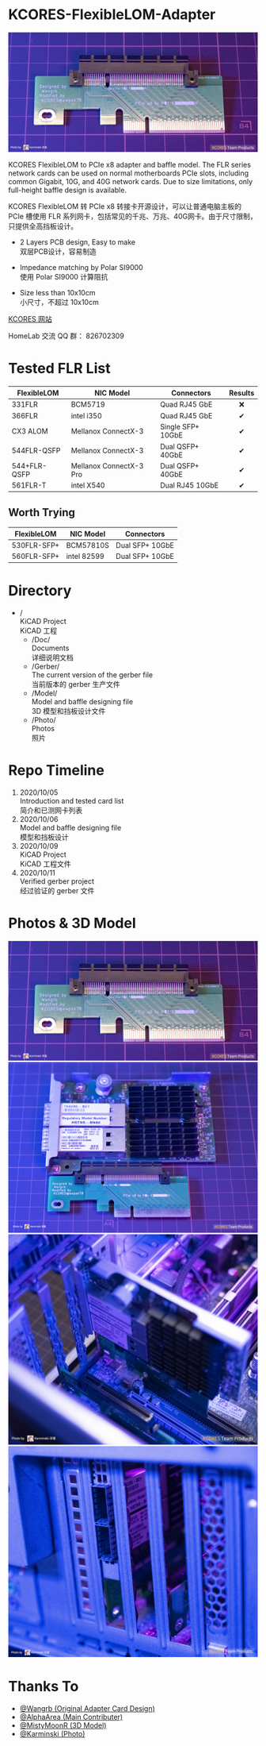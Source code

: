 # KCORES-FlexibleLOM-Adapter

![FlexibleLOM-Adapter-Card-Top-View](./Photo/FlexibleLOM-Adapter-Card-Top-View.png)  

KCORES FlexibleLOM to PCIe x8 adapter and baffle model. The FLR series network cards can be used on normal motherboards PCIe slots, including common Gigabit, 10G, and 40G network cards. Due to size limitations, only full-height baffle design is available.  

KCORES FlexibleLOM 转 PCIe x8 转接卡开源设计，可以让普通电脑主板的 PCIe 槽使用 FLR 系列网卡，包括常见的千兆、万兆、40G网卡。由于尺寸限制，只提供全高挡板设计。

- 2 Layers PCB design, Easy to make  
双层PCB设计，容易制造

- Impedance matching by Polar SI9000  
使用 Polar SI9000 计算阻抗

- Size less than 10x10cm  
小尺寸，不超过 10x10cm

[KCORES 网站](http://kcores.com/)

HomeLab 交流 QQ 群： 826702309

# Tested FLR List

| FlexibleLOM  | NIC Model               | Connectors        | Results |
| ------------ | ----------------------- | ----------------- | :-----: |
| 331FLR       | BCM5719                 | Quad RJ45 GbE     | ❌     |
| 366FLR       | intel i350              | Quad RJ45 GbE     | ✔      |
| CX3 ALOM     | Mellanox ConnectX-3     | Single SFP+ 10GbE | ✔      |
| 544FLR-QSFP  | Mellanox ConnectX-3     | Dual QSFP+ 40GbE  | ✔      |
| 544+FLR-QSFP | Mellanox ConnectX-3 Pro | Dual QSFP+ 40GbE  | ✔      |
| 561FLR-T     | intel X540              | Dual RJ45 10GbE   | ✔      |

## Worth Trying

| FlexibleLOM  | NIC Model               | Connectors        |
| ------------ | ----------------------- | ----------------- |
| 530FLR-SFP+  | BCM57810S               | Dual SFP+ 10GbE   |
| 560FLR-SFP+  | intel 82599             | Dual SFP+ 10GbE   |

# Directory

- /  
KiCAD Project  
KiCAD 工程
  - /Doc/  
  Documents  
  详细说明文档
  - /Gerber/  
  The current version of the gerber file  
  当前版本的 gerber 生产文件
  - /Model/  
  Model and baffle designing file  
  3D 模型和挡板设计文件
  - /Photo/  
  Photos  
  照片

# Repo Timeline

1. 2020/10/05  
Introduction and tested card list  
简介和已测网卡列表
2. 2020/10/06  
Model and baffle designing file  
模型和挡板设计
2. 2020/10/09  
KiCAD Project  
KiCAD 工程文件
4. 2020/10/11  
Verified gerber project  
经过验证的 gerber 文件

# Photos & 3D Model

![FlexibleLOM-Adapter-Card-Top-View.png](./Photo/FlexibleLOM-Adapter-Card-Top-View.png)
![FlexibleLOM-Adapter-CardTop-View.png](./Photo/FlexibleLOM-Adapter-CardTop-View.png)
![FlexibleLOM-Card-With-Adapter-Card-in-Machine.png](./Photo/FlexibleLOM-Card-With-Adapter-Card-in-Machine.png)
![FlexibleLOM-Card-With-Adapter-Card-in-Machine-Backside-View.png](./Photo/FlexibleLOM-Card-With-Adapter-Card-in-Machine-Backside-View.png)

# Thanks To

- [@Wangrb (Original Adapter Card Design)](https://github.com/Wangrb)
- [@AlphaArea (Main Contributer)](https://github.com/alphaarea)
- [@MistyMoonR (3D Model)](https://github.com/MistyMoonR)  
- [@Karminski (Photo)](https://github.com/karminski)
